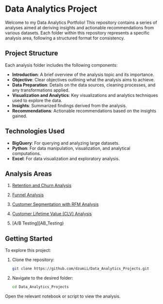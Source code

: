 # Data Analytics Project

Welcome to my Data Analytics Portfolio! This repository contains a series of analyses aimed at deriving insights and actionable recommendations from various datasets. Each folder within this repository represents a specific analysis area, following a structured format for consistency.

## Project Structure

Each analysis folder includes the following components:

- **Introduction**: A brief overview of the analysis topic and its importance.
- **Objective**: Clear objectives outlining what the analysis aims to achieve.
- **Data Preparation**: Details on the data sources, cleaning processes, and any transformations applied.
- **Visualization and Analytics**: Key visualizations and analytics techniques used to explore the data.
- **Insights**: Summarized findings derived from the analysis.
- **Recommendations**: Actionable recommendations based on the insights gained.

## Technologies Used

- **BigQuery**: For querying and analyzing large datasets.
- **Python**: For data manipulation, visualization, and analytical computations.
- **Excel**: For data visualization and exploratory analysis.

## Analysis Areas

1. [Retention and Churn Analysis](Cohort_Retention_Churn)

2. [Funnel Analysis](Funnel_Analysis)

3. [Customer Segmentation with RFM Analysis](Customer_Segmentation_using_RFM)

4. [Customer Lifetime Value (CLV) Analysis](Customer_Lifetime_Value)

5. [A/B Testing][AB_Testing)

## Getting Started

To explore this project:

1. Clone the repository:
   ```bash
   git clone https://github.com/dzumii/Data_Analytics_Projects.git
2. Navigate to the desired folder:
   ```bash
   cd Data_Analytics_Projects
Open the relevant notebook or script to view the analysis.
